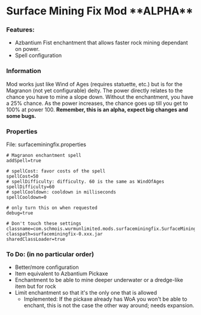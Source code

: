 # Surface Mining Fix Mod \*\*ALPHA\*\*

### Features:
- Azbantium Fist enchantment that allows faster rock mining dependant on power.
- Spell configuration

### Information

Mod works just like Wind of Ages (requires statuette, etc.) but is for the Magranon (not yet configurable) deity. The power directly relates to the chance you have to mine a slope down. Without the enchantment, you have a 25% chance. As the power increases, the chance goes up till you get to 100% at power 100. **Remember, this is an alpha, expect big changes and some bugs.**

### Properties

File: surfaceminingfix.properties
````
# Magranon enchantment spell
addSpell=true

# spellCost: favor costs of the spell
spellCost=50
# spellDifficulty: difficulty. 60 is the same as WindOfAges
spellDifficulty=60
# spellCooldown: cooldown in milliseconds
spellCooldown=0

# only turn this on when requested
debug=true

# Don't touch these settings
classname=com.schmois.wurmunlimited.mods.surfaceminingfix.SurfaceMiningFixMod
classpath=surfaceminingfix-0.xxx.jar
sharedClassLoader=true
````

### To Do: (in no particular order)
- Better/more configuration
- Item equivalent to Azbantium Pickaxe
- Enchantment to be able to mine deeper underwater or a dredge-like item but for rock
- Limit enchantment so that it's the only one that is allowed
  - Implemented: If the pickaxe already has WoA you won't be able to enchant, this is not the case the other way around; needs expansion.
